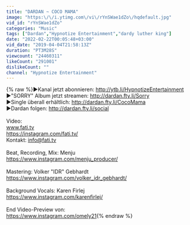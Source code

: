 ```yaml
---
title: "DARDAN ~ COCO MAMA"
image: "https:\/\/i.ytimg.com\/vi\/rYnSWae1dZo\/hqdefault.jpg"
vid_id: "rYnSWae1dZo"
categories: "Music"
tags: ["Dardan","Hypnotize Entertainment","dardy luther king"]
date: "2022-02-22T00:05:48+03:00"
vid_date: "2019-04-04T21:58:13Z"
duration: "PT3M28S"
viewcount: "24460311"
likeCount: "291001"
dislikeCount: ""
channel: "Hypnotize Entertainment"
---
```

{% raw %}►Kanal jetzt abonnieren: <a rel="nofollow" target="blank" href="http://ytb.li/HypnotizeEntertainment">http://ytb.li/HypnotizeEntertainment</a><br />►&quot;SORRY&quot; Album jetzt streamen: <a rel="nofollow" target="blank" href="http://dardan.fty.li/Sorry">http://dardan.fty.li/Sorry</a><br />►Single überall erhältlich: <a rel="nofollow" target="blank" href="http://dardan.fty.li/CocoMama">http://dardan.fty.li/CocoMama</a><br />►Dardan folgen: <a rel="nofollow" target="blank" href="http://dardan.fty.li/social">http://dardan.fty.li/social</a><br /><br />Video:<br />www.fati.tv<br /><a rel="nofollow" target="blank" href="https://instagram.com/fati.tv/">https://instagram.com/fati.tv/</a><br />Kontakt: info@fati.tv<br /><br />Beat, Recording, Mix: Menju<br /><a rel="nofollow" target="blank" href="https://www.instagram.com/menju_producer/">https://www.instagram.com/menju_producer/</a><br /> <br />Mastering: Volker &quot;IDR&quot; Gebhardt<br /><a rel="nofollow" target="blank" href="https://www.instagram.com/volker_idr_gebhardt/">https://www.instagram.com/volker_idr_gebhardt/</a><br /> <br />Background Vocals: Karen Firlej<br /><a rel="nofollow" target="blank" href="https://www.instagram.com/karenfirlej/">https://www.instagram.com/karenfirlej/</a><br /><br />End Video-Preview von: <br /><a rel="nofollow" target="blank" href="https://www.instagram.com/omely21">https://www.instagram.com/omely21</a>{% endraw %}
